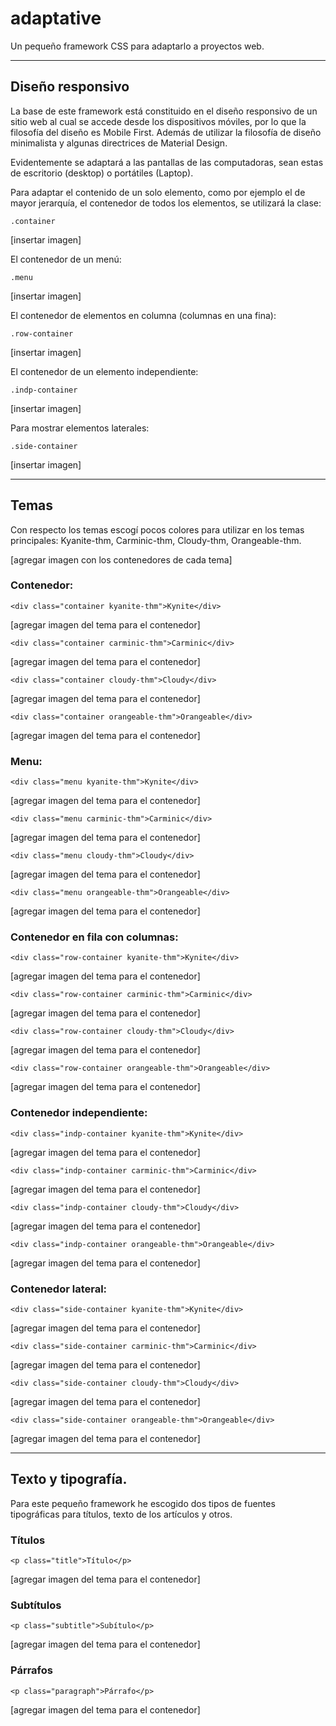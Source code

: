 # adaptativeUn pequeño framework CSS para adaptarlo a proyectos web.***## Diseño responsivoLa base de este framework está constituido en el diseño responsivo de un sitio web al cual se accede desde los dispositivos móviles, por lo que la filosofía del diseño es Mobile First. Además de utilizar la filosofía de diseño minimalista y algunas directrices de Material Design.Evidentemente se adaptará a las pantallas de las computadoras, sean estas de escritorio (desktop) o portátiles (Laptop).Para adaptar el contenido de un solo elemento, como por ejemplo el de mayor jerarquía, el contenedor de todos los elementos, se utilizará la clase:`.container`[insertar imagen]El contenedor de un menú:`.menu`[insertar imagen]El contenedor de elementos en columna (columnas en una fina):`.row-container`[insertar imagen]El contenedor de un elemento independiente:`.indp-container`[insertar imagen]Para mostrar elementos laterales:`.side-container`[insertar imagen]***## TemasCon respecto  los temas escogí pocos colores para utilizar en los temas principales: Kyanite-thm, Carminic-thm, Cloudy-thm, Orangeable-thm.[agregar imagen con los contenedores de cada tema]### Contenedor:`<div class="container kyanite-thm">Kynite</div>`[agregar imagen del tema para el contenedor]`<div class="container carminic-thm">Carminic</div>`[agregar imagen del tema para el contenedor]`<div class="container cloudy-thm">Cloudy</div>`[agregar imagen del tema para el contenedor]`<div class="container orangeable-thm">Orangeable</div>`[agregar imagen del tema para el contenedor]### Menu:`<div class="menu kyanite-thm">Kynite</div>`[agregar imagen del tema para el contenedor]`<div class="menu carminic-thm">Carminic</div>`[agregar imagen del tema para el contenedor]`<div class="menu cloudy-thm">Cloudy</div>`[agregar imagen del tema para el contenedor]`<div class="menu orangeable-thm">Orangeable</div>`[agregar imagen del tema para el contenedor]### Contenedor en fila con columnas:`<div class="row-container kyanite-thm">Kynite</div>`[agregar imagen del tema para el contenedor]`<div class="row-container carminic-thm">Carminic</div>`[agregar imagen del tema para el contenedor]`<div class="row-container cloudy-thm">Cloudy</div>`[agregar imagen del tema para el contenedor]`<div class="row-container orangeable-thm">Orangeable</div>`[agregar imagen del tema para el contenedor]### Contenedor independiente:`<div class="indp-container kyanite-thm">Kynite</div>`[agregar imagen del tema para el contenedor]`<div class="indp-container carminic-thm">Carminic</div>`[agregar imagen del tema para el contenedor]`<div class="indp-container cloudy-thm">Cloudy</div>`[agregar imagen del tema para el contenedor]`<div class="indp-container orangeable-thm">Orangeable</div>`[agregar imagen del tema para el contenedor]### Contenedor lateral:`<div class="side-container kyanite-thm">Kynite</div>`[agregar imagen del tema para el contenedor]`<div class="side-container carminic-thm">Carminic</div>`[agregar imagen del tema para el contenedor]`<div class="side-container cloudy-thm">Cloudy</div>`[agregar imagen del tema para el contenedor]`<div class="side-container orangeable-thm">Orangeable</div>`[agregar imagen del tema para el contenedor]***## Texto y tipografía.Para este pequeño framework he escogido dos tipos de fuentes tipográficas para títulos, texto de los artículos y otros.### Títulos`<p class="title">Título</p>`[agregar imagen del tema para el contenedor]### Subtítulos`<p class="subtitle">Subítulo</p>`[agregar imagen del tema para el contenedor]### Párrafos`<p class="paragraph">Párrafo</p>`[agregar imagen del tema para el contenedor]